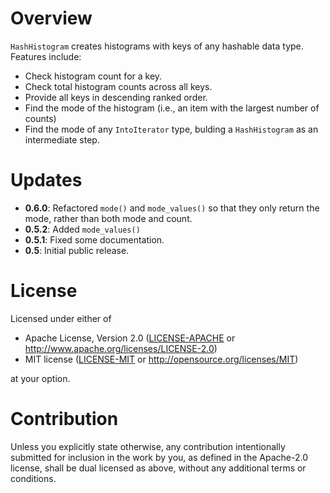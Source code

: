 # Overview

`HashHistogram` creates histograms with keys of any hashable data type. Features include:

* Check histogram count for a key.
* Check total histogram counts across all keys.
* Provide all keys in descending ranked order.
* Find the mode of the histogram (i.e., an item with the largest number of counts)
* Find the mode of any `IntoIterator` type, bulding a `HashHistogram` as an intermediate step.

# Updates
* **0.6.0**: Refactored `mode()` and `mode_values()` so that they only return the mode, rather than both mode and count.
* **0.5.2**: Added `mode_values()`
* **0.5.1**: Fixed some documentation.
* **0.5**: Initial public release.

# License

Licensed under either of

* Apache License, Version 2.0
  ([LICENSE-APACHE](LICENSE-APACHE) or http://www.apache.org/licenses/LICENSE-2.0)
* MIT license
  ([LICENSE-MIT](LICENSE-MIT) or http://opensource.org/licenses/MIT)

at your option.

# Contribution

Unless you explicitly state otherwise, any contribution intentionally submitted
for inclusion in the work by you, as defined in the Apache-2.0 license, shall be
dual licensed as above, without any additional terms or conditions.